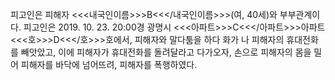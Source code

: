 피고인은 피해자 <<<내국인이름>>>B<<</내국인이름>>>(여, 40세)와 부부관계이다. 피고인은 2019. 10. 23. 20:00경 광명시 <<<아파트>>>C<<</아파트>>>아파트 <<<호>>>D<<</호>>>호에서, 피해자와 말다툼을 하다 화가 나 피해자의 휴대전화를 빼앗았고, 이에 피해자가 휴대전화를 돌려달라고 다가오자, 손으로 피해자의 몸을 밀어 피해자를 바닥에 넘어뜨려, 피해자를 폭행하였다.
